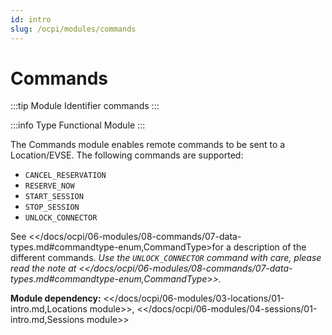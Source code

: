 ```yaml
---
id: intro
slug: /ocpi/modules/commands
---
```

# Commands

:::tip Module Identifier
commands
:::

:::info Type
Functional Module
:::

The Commands module enables remote commands to be sent to a Location/EVSE. The following commands are supported:

* `CANCEL_RESERVATION`
* `RESERVE_NOW`
* `START_SESSION`
* `STOP_SESSION`
* `UNLOCK_CONNECTOR`

See \<\</docs/ocpi/06-modules/08-commands/07-data-types.md#commandtype-enum,CommandType\>for a description of the
different commands. *Use the `UNLOCK_CONNECTOR` command with care, please read the note at
\<\</docs/ocpi/06-modules/08-commands/07-data-types.md#commandtype-enum,CommandType\>\>.*

**Module dependency:** \<\</docs/ocpi/06-modules/03-locations/01-intro.md,Locations module\>\>,
\<\</docs/ocpi/06-modules/04-sessions/01-intro.md,Sessions module\>\>
